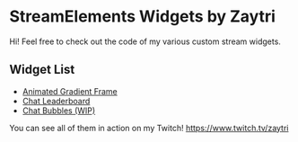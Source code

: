 # StreamElements Widgets by Zaytri
Hi! Feel free to check out the code of my various custom stream widgets.

## Widget List
- [Animated Gradient Frame](AnimatedGradientFrame)
- [Chat Leaderboard](LevelUp)
- [Chat Bubbles (WIP)](PopUpChat)

You can see all of them in action on my Twitch! https://www.twitch.tv/zaytri